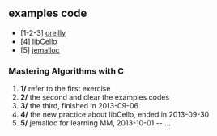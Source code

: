 ## examples code

* [1-2-3] [oreilly](http://examples.oreilly.com/9781565924536/)
* [4] [libCello](https://github.com/orangeduck/libCello.git)
* [5] [jemalloc](http://www.canonware.com/jemalloc/)

### Mastering Algorithms with C

1. **1/** refer to the first exercise
2. **2/** the second and clear the examples codes
3. **3/** the third, finished in 2013-09-06
4. **4/** the new practice about libCello, ended in 2013-09-30
5. **5/** jemalloc for learning MM, 2013-10-01 -- ...
